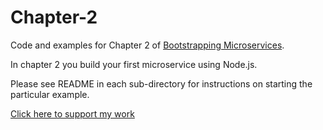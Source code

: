 # Chapter-2

Code and examples for Chapter 2 of [Bootstrapping Microservices](https://www.bootstrapping-microservices.com).

In chapter 2 you build your first microservice using Node.js.

Please see README in each sub-directory for instructions on starting the particular example.

[Click here to support my work](https://www.codecapers.com.au/about#support-my-work)
